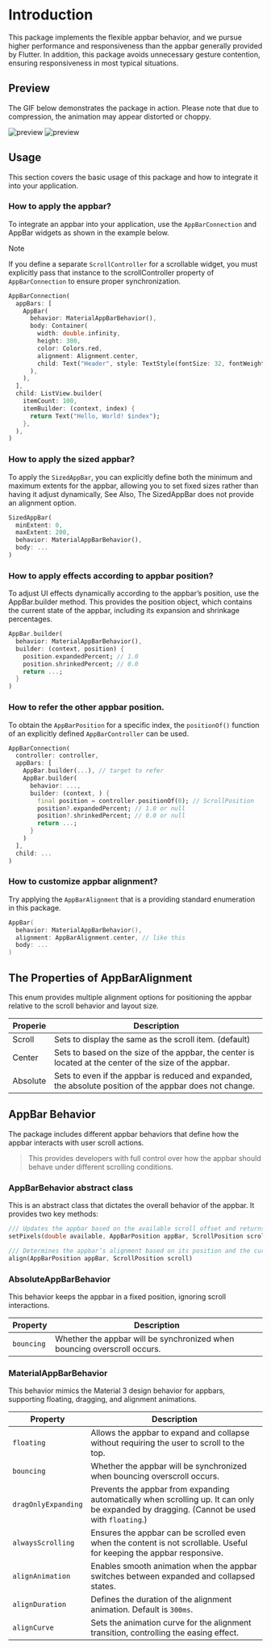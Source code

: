# Introduction
This package implements the flexible appbar behavior, and we pursue higher performance and responsiveness than the appbar generally provided by Flutter. In addition, this package avoids unnecessary gesture contention, ensuring responsiveness in most typical situations.

## Preview
The GIF below demonstrates the package in action. Please note that due to compression, the animation may appear distorted or choppy.

![preview](https://github.com/user-attachments/assets/9b077c66-83c3-4374-b217-f37dbe644d01)
![preview](https://github.com/user-attachments/assets/e8b18258-f764-49e6-8068-4c34b9b6d62b)

## Usage
This section covers the basic usage of this package and how to integrate it into your application.

### How to apply the appbar?
To integrate an appbar into your application, use the `AppBarConnection` and AppBar widgets as shown in the example below.

> [!NOTE]
> If you define a separate `ScrollController` for a scrollable widget, you must explicitly pass that instance to the scrollController property of `AppBarConnection` to ensure proper synchronization.

```dart
AppBarConnection(
  appBars: [
    AppBar(
      behavior: MaterialAppBarBehavior(),
      body: Container(
        width: double.infinity,
        height: 300,
        color: Colors.red,
        alignment: Alignment.center,
        child: Text("Header", style: TextStyle(fontSize: 32, fontWeight: FontWeight.bold)),
      ),
    ),
  ],
  child: ListView.builder(
    itemCount: 100,
    itemBuilder: (context, index) {
      return Text("Hello, World! $index");
    },
  ),
)
```

### How to apply the sized appbar?
To apply the `SizedAppBar`, you can explicitly define both the minimum and maximum extents for the appbar, allowing you to set fixed sizes rather than having it adjust dynamically, See Also, The SizedAppBar does not provide an alignment option.

```dart
SizedAppBar(
  minExtent: 0,
  maxExtent: 200,
  behavior: MaterialAppBarBehavior(),
  body: ...
)
```

### How to apply effects according to appbar position?
To adjust UI effects dynamically according to the appbar’s position, use the AppBar.builder method. This provides the position object, which contains the current state of the appbar, including its expansion and shrinkage percentages.

```dart
AppBar.builder(
  behavior: MaterialAppBarBehavior(),
  builder: (context, position) {
    position.expandedPercent; // 1.0
    position.shrinkedPercent; // 0.0
    return ...;
  }
)
```

### How to refer the other appbar position.
To obtain the `AppBarPosition` for a specific index, the `positionOf()` function of an explicitly defined `AppBarController` can be used.

```dart
AppBarConnection(
  controller: controller,
  appBars: [
    AppBar.builder(...), // target to refer
    AppBar.builder(
      behavior: ...,
      builder: (context, ) {
        final position = controller.positionOf(0); // ScrollPosition
        position?.expandedPercent; // 1.0 or null
        position?.shrinkedPercent; // 0.0 or null
        return ...;
      }
    )
  ],
  child: ...
)
```

### How to customize appbar alignment?
Try applying the `AppBarAlignment` that is a providing standard enumeration in this package.

```kotlin
AppBar(
  behavior: MaterialAppBarBehavior(),
  alignment: AppBarAlignment.center, // like this
  body: ...
)
```

## The Properties of AppBarAlignment
This enum provides multiple alignment options for positioning the appbar relative to the scroll behavior and layout size.

| Properie | Description
| ------ | ------ |
| Scroll | Sets to display the same as the scroll item. (default)
| Center | Sets to based on the size of the appbar, the center is located at the center of the size of the appbar.
| Absolute | Sets to even if the appbar is reduced and expanded, the absolute position of the appbar does not change.

## AppBar Behavior
The package includes different appbar behaviors that define how the appbar interacts with user scroll actions.

> This provides developers with full control over how the appbar should behave under different scrolling conditions.

### AppBarBehavior abstract class
This is an abstract class that dictates the overall behavior of the appbar. It provides two key methods:

```dart
/// Updates the appbar based on the available scroll offset and returns the remaining value after consumption.
setPixels(double available, AppBarPosition appBar, ScrollPosition scroll)
```

```dart
/// Determines the appbar’s alignment based on its position and the current scroll state.
align(AppBarPosition appBar, ScrollPosition scroll)
```

### AbsoluteAppBarBehavior
This behavior keeps the appbar in a fixed position, ignoring scroll interactions.

| Property | Description |
|----------|-------------|
| `bouncing` | Whether the appbar will be synchronized when bouncing overscroll occurs. |

### MaterialAppBarBehavior
This behavior mimics the Material 3 design behavior for appbars, supporting floating, dragging, and alignment animations.

| Property | Description |
|----------|-------------|
| `floating` | Allows the appbar to expand and collapse without requiring the user to scroll to the top. |
| `bouncing` | Whether the appbar will be synchronized when bouncing overscroll occurs. |
| `dragOnlyExpanding` | Prevents the appbar from expanding automatically when scrolling up. It can only be expanded by dragging. (Cannot be used with `floating`.) |
| `alwaysScrolling` | Ensures the appbar can be scrolled even when the content is not scrollable. Useful for keeping the appbar responsive. |
| `alignAnimation` | Enables smooth animation when the appbar switches between expanded and collapsed states. |
| `alignDuration` | Defines the duration of the alignment animation. Default is `300ms`. |
| `alignCurve` | Sets the animation curve for the alignment transition, controlling the easing effect. |
